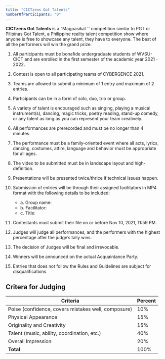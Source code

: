 ```yaml
---
title: "CICTzens Got Talents"
numberOfParticipants: "0"
---
```


**CICTzens Got Talents** is a “Magpasikat '' competition similar to PGT or Pilipinas Got Talent, a Philippine reality talent competition show where anyone is free to showcase any talent, they have to everyone. The best of all the performers will win the grand prize.

1. All participants must be bonafide undergraduate students of WVSU- CICT and are enrolled in the first semester of the academic year 2021 - 2022.
2. Contest is open to all participating teams of CYBERGENCE 2021.
3. Teams are allowed to submit a minimum of 1 entry and maximum of 2 entries.
4. Participants can be in a form of solo, duo, trio or group.
5. A variety of talent is encouraged such as singing, playing a musical instrument(s), dancing, magic tricks, poetry reading, stand-up comedy, or any talent as long as you can represent your team creatively.
6. All performances are prerecorded and must be no longer than 4 minutes.
7. The performance must be a family-oriented event where all acts, lyrics, dancing, costumes, attire, language and behavior must be appropriate for all ages.
8. The video to be submitted must be in landscape layout and high-definition.
9. Presentations will be presented twice/thrice if technical issues happen.
10. Submission of entries will be through their assigned facilitators in MP4 format with the following details to be included:

    - a. Group name:
    - b. Facilitator:
    - c. Title:

11. Contestants must submit their file on or before Nov 10, 2021, 11:59 PM.
12. Judges will judge all performances, and the performers with the highest percentage after the judge’s tally wins.
13. The decision of Judges will be final and irrevocable.
14. Winners will be announced on the actual Acquaintance Party.
15. Entries that does not follow the Rules and Guidelines are subject for disqualifications

## Critera for Judging

| Criteria                                            | Percent |
| --------------------------------------------------- | ------- |
| Poise (confidence, covers mistakes well, composure) | 10%     |
| Physical Appearance                                 | 15%     |
| Originality and Creativity                          | 15%     |
| Talent (music, ability, coordination, etc.)         | 40%     |
| Overall Impression                                  | 20%     |
| **Total**                                           | 100%    |
